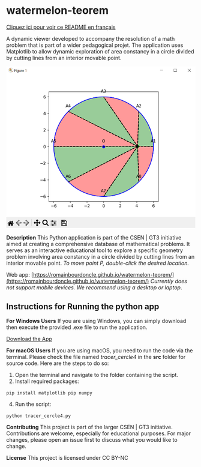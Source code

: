 # watermelon-teorem
[Cliquez ici pour voir ce README en français](README_FR.md)

A dynamic viewer developed to accompany the resolution of a math problem that is part of a wider pedagogical projet. The application uses Matplotlib to allow dynamic exploration of area constancy in a circle divided by cutting lines from an interior movable point. 

![app_screenshot](./docs/capture.png)

**Description**
This Python application is part of the CSEN | GT3 initiative aimed at creating a comprehensive database of mathematical problems. It serves as an interactive educational tool to explore a specific geometry problem involving area constancy in a circle divided by cutting lines from an interior movable point. _To move point P, double-click the desired location._

Web app: [https://romainbourdoncle.github.io/watermelon-teorem/](https://romainbourdoncle.github.io/watermelon-teorem/) _Currently does not support mobile devices. We recommend using a desktop or laptop_.
## Instructions for Running the python app

**For Windows Users**
If you are using Windows, you can simply download then execute the provided .exe file to run the application.

[Download the App](https://github.com/romainbourdoncle/watermelon-teorem/releases/download/v1.0.0/tracer_cercle4.exe)

**For macOS Users**
If you are using macOS, you need to run the code via the terminal. Please check the file named *tracer_cercle4* in the **src** folder for source code. Here are the steps to do so:
1. Open the terminal and navigate to the folder containing the script.
2. Install required packages:
```
pip install matplotlib pip numpy
```

4. Run the script:
```
python tracer_cercle4.py
```
**Contributing**
This project is part of the larger CSEN | GT3 initiative. Contributions are welcome, especially for educational purposes. For major changes, please open an issue first to discuss what you would like to change.

**License**
This project is licensed under CC BY-NC
